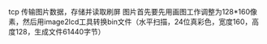 tcp 传输图片数据，存储并读取刷屏
图片首先要先用画图工作调整为128*160像素，然后用image2lcd工具转换bin文件（水平扫描，24位真彩色，宽度160，高度128，生成文件61440字节）